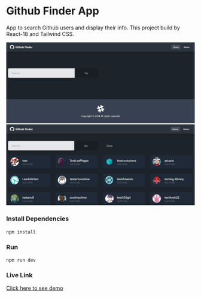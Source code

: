 # Github Finder App

App to search Github users and display their info.
This project build by React-18 and Tailwind CSS.

<img src="public/HomePage.png" />
<img src="public/SearchResult.png" />

### Install Dependencies

```
npm install
```

### Run

```
npm run dev
```
### Live Link
[Click here to see demo](https://github-finder-hu04x7nra-istiak-hossain-tushars-projects.vercel.app/)
